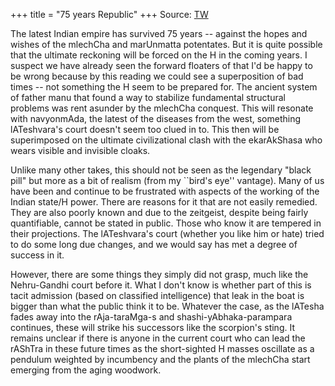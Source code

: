 +++
title = "75 years Republic"
+++
Source: [TW](https://rattibha.com/thread/1559033772183588865?lang=en)


The latest Indian empire has survived 75 years -- against the hopes and wishes of the mlechCha and marUnmatta potentates. But it is quite possible that the ultimate reckoning will be forced on the H in the coming years. I suspect we have already seen the forward floaters of that I'd be happy to be wrong because by this reading we could see a superposition of bad times -- not something the H seem to be prepared for. The ancient system of father manu that found a way to stabilize  fundamental structural problems was rent asunder by the mlechCha conquest. This will resonate with navyonmAda, the latest of the diseases from the west, something lATeshvara's court doesn't seem too clued in to. This then will be superimposed on the ultimate civilizational clash with the ekarAkShasa who wears visible and invisible cloaks.

Unlike many other takes, this should not be seen as the legendary "black pill" but more as a bit of realism (from my ``bird's eye'' vantage). Many of us have been and continue to be frustrated with aspects of the working of the Indian state/H power. There are reasons for it that are not easily remedied. They are also poorly known and due to the zeitgeist, despite being fairly quantifiable, cannot be stated in public. Those who know it are tempered in their projections. The lATeshvara's court (whether you like him or hate) tried to do some long due changes, and we would say has met a degree of success in it. 

However, there are some things they simply did not grasp, much like the Nehru-Gandhi court before it. What I don't know is whether part of this is tacit admission (based on classified intelligence) that leak in the boat is bigger than what the public think it to be. Whatever the case, as the lATesha fades away into the rAja-taraMga-s and shashi-yAbhaka-parampara continues, these will strike his successors like the scorpion's sting. It remains unclear if there is anyone in the current court who can lead the rAShTra in these future times as the short-sighted H masses oscillate as a pendulum weighted by incumbency and the plants of the mlechCha start emerging from the aging woodwork.